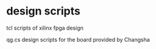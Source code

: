 # design scripts
tcl scripts of xilinx fpga design

qg.cs		design scripts for the board provided by Changsha
